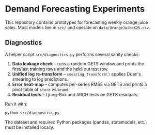# Demand Forecasting Experiments

This repository contains prototypes for forecasting weekly orange juice sales.
Most models live in `src/` and operate on `data/OrangeJuiceX25.csv`.

## Diagnostics

A helper script `src/diagnostics.py` performs several sanity checks:

1. **Data leakage check** – runs a random GETS window and prints the first/last
   training rows and the held-out test row.
2. **Unified log re-transform** – `smearing_transform()` applies Duan's smearing
   to log predictions.
3. **Error heat-map** – computes per-series RMSE via GETS and prints a pivot
   table of `store` vs `brand`.
4. **Residual tests** – Ljung–Box and ARCH tests on GETS residuals.

Run it with:

```bash
python src/diagnostics.py
```

The dataset and required Python packages (pandas, statsmodels, etc.) must be
installed locally.
